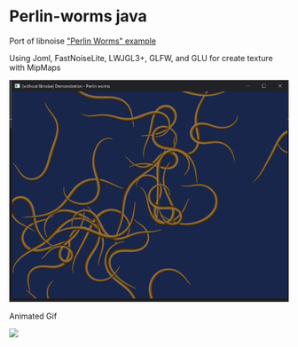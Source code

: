 # Perlin-worms java
Port of libnoise <a href="https://libnoise.sourceforge.net/examples/worms/">"Perlin Worms" example</a>

Using Joml, FastNoiseLite, LWJGL3+, GLFW, and GLU for create texture with MipMaps

![](Screenshot_20.png)

Animated Gif

![](perlin_worms-min.gif)
